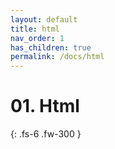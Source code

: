 ```yaml
---
layout: default
title: html
nav_order: 1
has_children: true
permalink: /docs/html
---
```


# 01. Html

{: .fs-6 .fw-300 }
